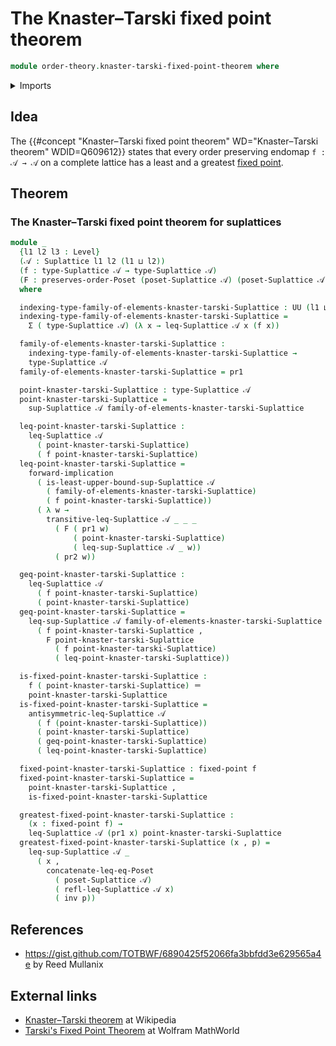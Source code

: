 # The Knaster–Tarski fixed point theorem

```agda
module order-theory.knaster-tarski-fixed-point-theorem where
```

<details><summary>Imports</summary>

```agda
open import foundation.dependent-pair-types
open import foundation.fixed-points-endofunctions
open import foundation.identity-types
open import foundation.large-binary-relations
open import foundation.logical-equivalences
open import foundation.sets
open import foundation.universe-levels

open import order-theory.greatest-lower-bounds-large-posets
open import order-theory.large-meet-semilattices
open import order-theory.large-posets
open import order-theory.large-preorders
open import order-theory.large-suplattices
open import order-theory.least-upper-bounds-large-posets
open import order-theory.meet-semilattices
open import order-theory.order-preserving-maps-posets
open import order-theory.posets
open import order-theory.preorders
open import order-theory.suplattices
open import order-theory.top-elements-large-posets
open import order-theory.upper-bounds-large-posets
```

</details>

## Idea

The
{{#concept "Knaster–Tarski fixed point theorem" WD="Knaster–Tarski theorem" WDID=Q609612}}
states that every order preserving endomap `f : 𝒜 → 𝒜` on a complete lattice has
a least and a greatest [fixed point](foundation.fixed-points-endofunctions.md).

## Theorem

### The Knaster–Tarski fixed point theorem for suplattices

```agda
module _
  {l1 l2 l3 : Level}
  (𝒜 : Suplattice l1 l2 (l1 ⊔ l2))
  (f : type-Suplattice 𝒜 → type-Suplattice 𝒜)
  (F : preserves-order-Poset (poset-Suplattice 𝒜) (poset-Suplattice 𝒜) f)
  where

  indexing-type-family-of-elements-knaster-tarski-Suplattice : UU (l1 ⊔ l2)
  indexing-type-family-of-elements-knaster-tarski-Suplattice =
    Σ ( type-Suplattice 𝒜) (λ x → leq-Suplattice 𝒜 x (f x))

  family-of-elements-knaster-tarski-Suplattice :
    indexing-type-family-of-elements-knaster-tarski-Suplattice →
    type-Suplattice 𝒜
  family-of-elements-knaster-tarski-Suplattice = pr1

  point-knaster-tarski-Suplattice : type-Suplattice 𝒜
  point-knaster-tarski-Suplattice =
    sup-Suplattice 𝒜 family-of-elements-knaster-tarski-Suplattice

  leq-point-knaster-tarski-Suplattice :
    leq-Suplattice 𝒜
      ( point-knaster-tarski-Suplattice)
      ( f point-knaster-tarski-Suplattice)
  leq-point-knaster-tarski-Suplattice =
    forward-implication
      ( is-least-upper-bound-sup-Suplattice 𝒜
        ( family-of-elements-knaster-tarski-Suplattice)
        ( f point-knaster-tarski-Suplattice))
      ( λ w →
        transitive-leq-Suplattice 𝒜 _ _ _
          ( F ( pr1 w)
              ( point-knaster-tarski-Suplattice)
              ( leq-sup-Suplattice 𝒜 _ w))
          ( pr2 w))

  geq-point-knaster-tarski-Suplattice :
    leq-Suplattice 𝒜
      ( f point-knaster-tarski-Suplattice)
      ( point-knaster-tarski-Suplattice)
  geq-point-knaster-tarski-Suplattice =
    leq-sup-Suplattice 𝒜 family-of-elements-knaster-tarski-Suplattice
      ( f point-knaster-tarski-Suplattice ,
        F point-knaster-tarski-Suplattice
          ( f point-knaster-tarski-Suplattice)
          ( leq-point-knaster-tarski-Suplattice))

  is-fixed-point-knaster-tarski-Suplattice :
    f ( point-knaster-tarski-Suplattice) ＝
    point-knaster-tarski-Suplattice
  is-fixed-point-knaster-tarski-Suplattice =
    antisymmetric-leq-Suplattice 𝒜
      ( f (point-knaster-tarski-Suplattice))
      ( point-knaster-tarski-Suplattice)
      ( geq-point-knaster-tarski-Suplattice)
      ( leq-point-knaster-tarski-Suplattice)

  fixed-point-knaster-tarski-Suplattice : fixed-point f
  fixed-point-knaster-tarski-Suplattice =
    point-knaster-tarski-Suplattice ,
    is-fixed-point-knaster-tarski-Suplattice

  greatest-fixed-point-knaster-tarski-Suplattice :
    (x : fixed-point f) →
    leq-Suplattice 𝒜 (pr1 x) point-knaster-tarski-Suplattice
  greatest-fixed-point-knaster-tarski-Suplattice (x , p) =
    leq-sup-Suplattice 𝒜 _
      ( x ,
        concatenate-leq-eq-Poset
          ( poset-Suplattice 𝒜)
          ( refl-leq-Suplattice 𝒜 x)
          ( inv p))
```

## References

- <https://gist.github.com/TOTBWF/6890425f52066fa3bbfdd3e629565a4e> by Reed
  Mullanix

## External links

- [Knaster–Tarski theorem](https://en.wikipedia.org/wiki/Knaster%E2%80%93Tarski_theorem)
  at Wikipedia
- [Tarski's Fixed Point Theorem](https://mathworld.wolfram.com/TarskisFixedPointTheorem.html)
  at Wolfram MathWorld
